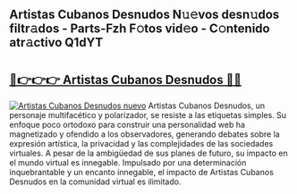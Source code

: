 ## Artistas Cubanos Desnudos N𝚞𝚎vos desn𝚞dos filtr𝚊dos - Parts-Fzh F𝚘tos vid𝚎o - C𝚘ntenido atr𝚊ctivo Q1dYT

# <h2><a href="http://mbdry4.tromn.icu/?c=Artistas+Cubanos+Desnudos">🔗👉👉👉 Artistas Cubanos Desnudos 🔗🔗</a></h2>

[![Artistas Cubanos Desnudos nuevo](https://i.imgur.com/pEAQMta.gif)](http://mbdry4.tromn.icu/?c=Artistas+Cubanos+Desnudos)
Artistas Cubanos Desnudos, un personaje multifacético y polarizador, se resiste a las etiquetas simples. Su enfoque poco ortodoxo para construir una personalidad web ha magnetizado y ofendido a los observadores, generando debates sobre la expresión artística, la privacidad y las complejidades de las sociedades virtuales. A pesar de la ambigüedad de sus planes de futuro, su impacto en el mundo virtual es innegable. Impulsado por una determinación inquebrantable y un encanto innegable, el impacto de Artistas Cubanos Desnudos en la comunidad virtual es ilimitado.
